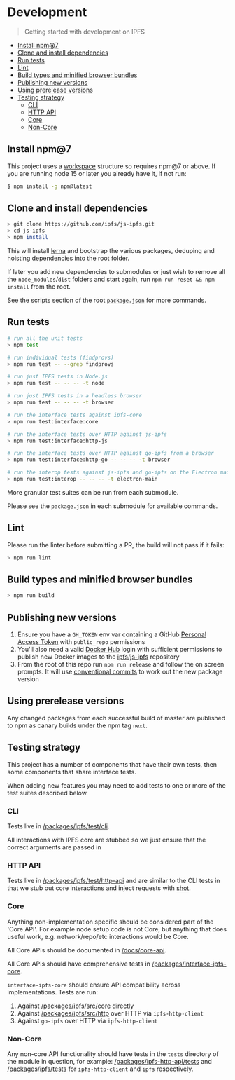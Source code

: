 # Development <!-- omit in toc -->

> Getting started with development on IPFS

- [Install npm@7](#install-npm7)
- [Clone and install dependencies](#clone-and-install-dependencies)
- [Run tests](#run-tests)
- [Lint](#lint)
- [Build types and minified browser bundles](#build-types-and-minified-browser-bundles)
- [Publishing new versions](#publishing-new-versions)
- [Using prerelease versions](#using-prerelease-versions)
- [Testing strategy](#testing-strategy)
  - [CLI](#cli)
  - [HTTP API](#http-api)
  - [Core](#core)
  - [Non-Core](#non-core)

## Install npm@7

This project uses a [workspace](https://docs.npmjs.com/cli/v7/using-npm/workspaces) structure so requires npm@7 or above.  If you are running node 15 or later you already have it, if not run:

```sh
$ npm install -g npm@latest
```

## Clone and install dependencies

```sh
> git clone https://github.com/ipfs/js-ipfs.git
> cd js-ipfs
> npm install
```

This will install [lerna](https://www.npmjs.com/package/lerna) and bootstrap the various packages, deduping and hoisting dependencies into the root folder.

If later you add new dependencies to submodules or just wish to remove all the `node_modules`/`dist` folders and start again, run `npm run reset && npm install` from the root.

See the scripts section of the root [`package.json`](../package.json) for more commands.

## Run tests

```sh
# run all the unit tests
> npm test

# run individual tests (findprovs)
> npm run test -- --grep findprovs

# run just IPFS tests in Node.js
> npm run test -- -- -- -t node

# run just IPFS tests in a headless browser
> npm run test -- -- -- -t browser

# run the interface tests against ipfs-core
> npm run test:interface:core

# run the interface tests over HTTP against js-ipfs
> npm run test:interface:http-js

# run the interface tests over HTTP against go-ipfs from a browser
> npm run test:interface:http-go -- -- -- -t browser

# run the interop tests against js-ipfs and go-ipfs on the Electron main process
> npm run test:interop -- -- -- -t electron-main
```

More granular test suites can be run from each submodule.

Please see the `package.json` in each submodule for available commands.

## Lint

Please run the linter before submitting a PR, the build will not pass if it fails:

```sh
> npm run lint
```

## Build types and minified browser bundles

```sh
> npm run build
```

## Publishing new versions

1. Ensure you have a `GH_TOKEN` env var containing a GitHub [Personal Access Token](https://github.com/settings/tokens) with `public_repo` permissions
2. You'll also need a valid [Docker Hub](https://hub.docker.com) login with sufficient permissions to publish new Docker images to the [ipfs/js-ipfs](https://hub.docker.com/repository/docker/ipfs/js-ipfs) repository
3. From the root of this repo run `npm run release` and follow the on screen prompts.  It will use [conventional commits](https://www.conventionalcommits.org) to work out the new package version

## Using prerelease versions

Any changed packages from each successful build of master are published to npm as canary builds under the npm tag `next`.

## Testing strategy

This project has a number of components that have their own tests, then some components that share interface tests.

When adding new features you may need to add tests to one or more of the test suites described below.

### CLI

Tests live in [/packages/ipfs/test/cli](https://github.com/ipfs/js-ipfs/tree/master/packages/ipfs/test/cli).

All interactions with IPFS core are stubbed so we just ensure that the correct arguments are passed in

### HTTP API

Tests live in [/packages/ipfs/test/http-api](https://github.com/ipfs/js-ipfs/tree/master/packages/ipfs/test/http-api) and are similar to the CLI tests in that we stub out core interactions and inject requests with [shot](https://www.npmjs.com/package/@hapi/shot).

### Core

Anything non-implementation specific should be considered part of the 'Core API'.  For example node setup code is not Core, but anything that does useful work, e.g. network/repo/etc interactions would be Core.

All Core APIs should be documented in [/docs/core-api](https://github.com/ipfs/js-ipfs/tree/master/docs/core-api).

All Core APIs should have comprehensive tests in [/packages/interface-ipfs-core](https://github.com/ipfs/js-ipfs/tree/master/packages/interface-ipfs-core).

`interface-ipfs-core` should ensure API compatibility across implementations. Tests are run:

1. Against [/packages/ipfs/src/core](https://github.com/ipfs/js-ipfs/tree/master/packages/ipfs/src/core) directly
1. Against [/packages/ipfs/src/http](https://github.com/ipfs/js-ipfs/tree/master/packages/ipfs/src/http) over HTTP via `ipfs-http-client`
1. Against `go-ipfs` over HTTP via `ipfs-http-client`

### Non-Core

Any non-core API functionality should have tests in the `tests` directory of the module in question, for example: [/packages/ipfs-http-api/tests](https://github.com/ipfs/js-ipfs/tree/master/packages/ipfs-http-client/test) and [/packages/ipfs/tests](https://github.com/ipfs/js-ipfs/tree/master/packages/ipfs/test) for `ipfs-http-client` and `ipfs` respectively.
